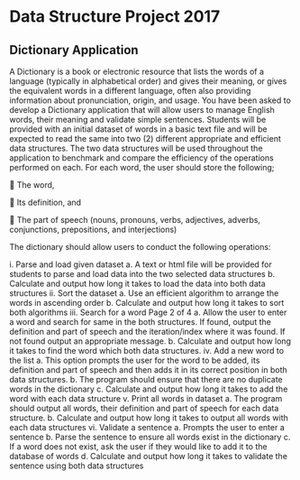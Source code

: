 # Data Structure Project 2017
## Dictionary Application
A Dictionary is a book or electronic resource that lists the words of a language (typically in alphabetical order) and gives their meaning, or gives the equivalent words in a different language, often also providing information about pronunciation, origin, and usage. You have been asked to develop a Dictionary application that will allow users to manage English words, their meaning and validate simple sentences. Students will be provided with an initial dataset of words in a basic text file and will be expected to read the same into two (2) different appropriate and efficient data structures. The two data structures will be used throughout the application to benchmark and compare the efficiency of the operations performed on each. For each word, the user should store the following;

 The word,

 Its definition, and

 The part of speech (nouns, pronouns, verbs, adjectives, adverbs, conjunctions, prepositions, and interjections)

The dictionary should allow users to conduct the following operations:

i. Parse and load given dataset
a. A text or html file will be provided for students to parse and load data into the two
selected data structures
b. Calculate and output how long it takes to load the data into both data structures
ii. Sort the dataset
a. Use an efficient algorithm to arrange the words in ascending order
b. Calculate and output how long it takes to sort both algorithms
iii. Search for a word
Page 2 of 4
a. Allow the user to enter a word and search for same in the both structures. If found, output
the definition and part of speech and the iteration/index where it was found. If not found
output an appropriate message.
b. Calculate and output how long it takes to find the word which both data structures.
iv. Add a new word to the list
a. This option prompts the user for the word to be added, its definition and part of speech
and then adds it in its correct position in both data structures.
b. The program should ensure that there are no duplicate words in the dictionary
c. Calculate and output how long it takes to add the word with each data structure
v. Print all words in dataset
a. The program should output all words, their definition and part of speech for each data
structure.
b. Calculate and output how long it takes to output all words with each data structures
vi. Validate a sentence
a. Prompts the user to enter a sentence
b. Parse the sentence to ensure all words exist in the dictionary
c. If a word does not exist, ask the user if they would like to add it to the database of words
d. Calculate and output how long it takes to validate the sentence using both data structures

